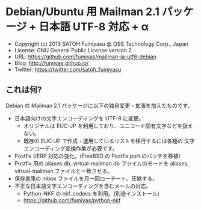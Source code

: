 Debian/Ubuntu 用 Mailman 2.1 パッケージ + 日本語 UTF-8 対応 + α
======================================================================

  * Copyright (c) 2013 SATOH Fumiyasu @ OSS Technology Corp., Japan
  * License: GNU General Public License version 2
  * URL: <https://github.com/fumiyas/mailman-ja-utf8-debian>
  * Blog: <http://fumiyas.github.io/>
  * Twitter: <https://twitter.com/satoh_fumiyasu>

これは何?
----------------------------------------------------------------------

Debian の Mailman 2.1 パッケージに以下の独自変更・拡張を加えたものです。

  * 日本語向けの文字エンコーディングを UTF-8 に変更。
    * オリジナルは EUC-JP を利用しており、ユニコード固有文字などを扱えない。
    * 既存の EUC-JP で作成・運用しているリストを移行するには各種の
      文字エンコーディング変換作業が必要です。
  * Postfix VERP 対応の強化。(FreeBSD の Postfix port のパッチを移植)
  * Postfix 用の aliases.db, virtual-mailman.db ファイルのモードを
    aliases, virtual-mailman ファイルと一致させる。
  * 保存書庫の mbox ファイルを月一回ローテート、圧縮する。
  * 不正な日本語文字エンコーディングを含むメールの対応。
    * Python-NKF の nkf_codecs を利用。(別途インストール)
    * https://github.com/fumiyas/python-nkf

